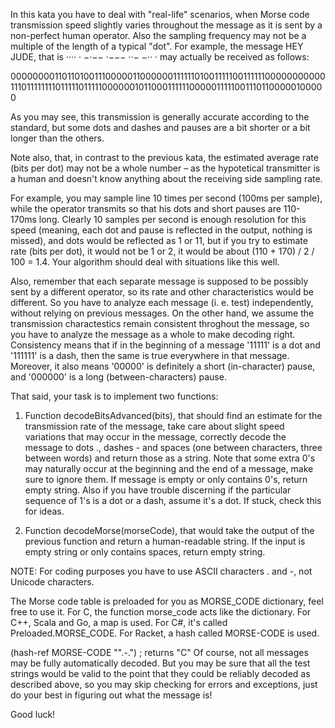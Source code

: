 ﻿In this kata you have to deal with "real-life" scenarios, when Morse code transmission speed slightly varies throughout the message as it is sent by a non-perfect human operator. Also the sampling frequency may not be a multiple of the length of a typical "dot".
For example, the message HEY JUDE, that is ···· · −·−−   ·−−− ··− −·· · may actually be received as follows:

0000000011011010011100000110000001111110100111110011111100000000000111011111111011111011111000000101100011111100000111110011101100000100000

As you may see, this transmission is generally accurate according to the standard, but some dots and dashes and pauses are a bit shorter or a bit longer than the others.

Note also, that, in contrast to the previous kata, the estimated average rate (bits per dot) may not be a whole number – as the hypotetical transmitter is a human and doesn't know anything about the receiving side sampling rate.

For example, you may sample line 10 times per second (100ms per sample), while the operator transmits so that his dots and short pauses are 110-170ms long. Clearly 10 samples per second is enough resolution for this speed (meaning, each dot and pause is reflected in the output, nothing is missed), and dots would be reflected as 1 or 11, but if you try to estimate rate (bits per dot), it would not be 1 or 2, it would be about (110 + 170) / 2 / 100 = 1.4. Your algorithm should deal with situations like this well.

Also, remember that each separate message is supposed to be possibly sent by a different operator, so its rate and other characteristics would be different. So you have to analyze each message (i. e. test) independently, without relying on previous messages. On the other hand, we assume the transmission charactestics remain consistent throghout the message, so you have to analyze the message as a whole to make decoding right. Consistency means that if in the beginning of a message '11111' is a dot and '111111' is a dash, then the same is true everywhere in that message. Moreover, it also means '00000' is definitely a short (in-character) pause, and '000000' is a long (between-characters) pause.

That said, your task is to implement two functions:

1. Function decodeBitsAdvanced(bits), that should find an estimate for the transmission rate of the message, take care about slight speed variations that may occur in the message, correctly decode the message to dots ., dashes - and spaces (one between characters, three between words) and return those as a string. Note that some extra 0's may naturally occur at the beginning and the end of a message, make sure to ignore them. If message is empty or only contains 0's, return empty string. Also if you have trouble discerning if the particular sequence of 1's is a dot or a dash, assume it's a dot. If stuck, check this for ideas.

2. Function decodeMorse(morseCode), that would take the output of the previous function and return a human-readable string. If the input is empty string or only contains spaces, return empty string.

NOTE: For coding purposes you have to use ASCII characters . and -, not Unicode characters.

The Morse code table is preloaded for you as MORSE_CODE dictionary, feel free to use it. For C, the function morse_code acts like the dictionary. For C++, Scala and Go, a map is used. For C#, it's called Preloaded.MORSE_CODE. For Racket, a hash called MORSE-CODE is used.

(hash-ref MORSE-CODE "".-.") ; returns "C"
Of course, not all messages may be fully automatically decoded. But you may be sure that all the test strings would be valid to the point that they could be reliably decoded as described above, so you may skip checking for errors and exceptions, just do your best in figuring out what the message is!

Good luck!